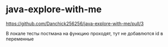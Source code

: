 # java-explore-with-me
https://github.com/Danchick256256/java-explore-with-me/pull/3

В локале тесты постмана на функцию проходят, тут не добавлются id в переменные

